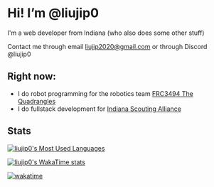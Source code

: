 # Hi! I’m @liujip0

I'm a web developer from Indiana (who also does some other stuff)

Contact me through email [liujip2020@gmail.com](mailto:liujip2020@gmail.com) or through Discord @liujip0

## Right now:
- I do robot programming for the robotics team [FRC3494 The Quadrangles](https://github.com/FRC3494)
- I do fullstack development for [Indiana Scouting Alliance](https://github.com/Indiana-Scouting-Alliance)

## Stats
[![liujip0's Most Used Languages](https://github-readme-stats.vercel.app/api/top-langs?username=liujip0&size_weight=0.5&count_weight=0.5&layout=compact&langs_count=10)](https://github.com/anuraghazra/github-readme-stats)

[![liujip0's WakaTime stats](https://github-readme-stats.vercel.app/api/wakatime?username=liujip0&layout=compact)](https://wakatime.com/@liujip0)

[![wakatime](https://wakatime.com/badge/user/41461c31-b3ab-4050-bbf9-46311264b3d5.svg)](https://wakatime.com/@41461c31-b3ab-4050-bbf9-46311264b3d5)
